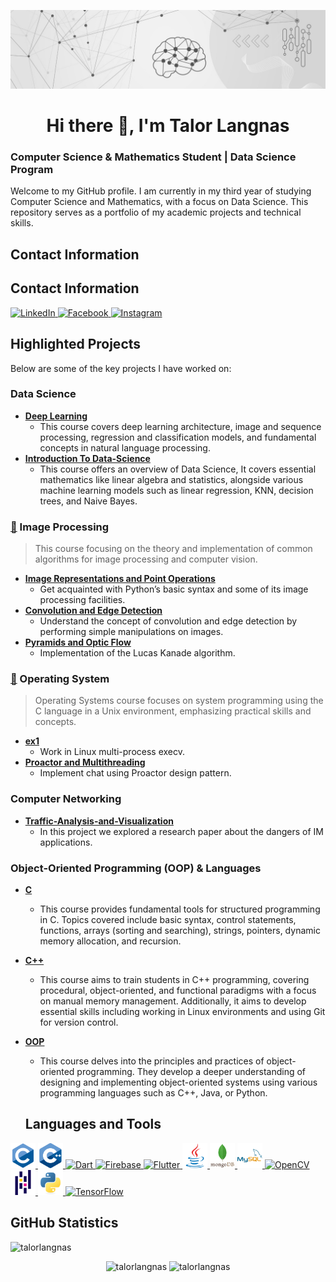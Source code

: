 ![banner](https://raw.githubusercontent.com/TalorLangnas/TalorLangnas/main/src/data.png)
<h1 align="center">Hi there 👋, I'm Talor Langnas</h1>

### Computer Science & Mathematics Student | Data Science Program

Welcome to my GitHub profile. I am currently in my third year of studying Computer Science and Mathematics, with a focus on Data Science. This repository serves as a portfolio of my academic projects and technical skills.

## Contact Information
<!-- <p align="left">
  <a href="https://www.linkedin.com/in/talor-langnas-374784288/" target="blank">
    <img src="https://raw.githubusercontent.com/rahuldkjain/github-profile-readme-generator/master/src/images/icons/Social/linked-in-alt.svg" alt="LinkedIn" height="30" width="40" />
  </a>
  <a href="https://www.facebook.com/talor.langnas" target="blank">
    <img src="https://raw.githubusercontent.com/rahuldkjain/github-profile-readme-generator/master/src/images/icons/Social/facebook.svg" alt="Facebook" height="30" width="40" />
  </a>
  <a href="https://instagram.com/talorlangnas" target="blank">
    <img src="https://raw.githubusercontent.com/rahuldkjain/github-profile-readme-generator/master/src/images/icons/Social/instagram.svg" alt="Instagram" height="30" width="40" />
  </a>
</p> -->
## Contact Information
<p align="left">
  <a href="https://www.linkedin.com/in/talor-langnas-374784288/" target="_blank">
    <img src="https://raw.githubusercontent.com/rahuldkjain/github-profile-readme-generator/master/src/images/icons/Social/linked-in-alt.svg" alt="LinkedIn" height="30" width="40" />
  </a>
  <a href="https://www.facebook.com/talor.langnas" target="_blank">
    <img src="https://raw.githubusercontent.com/rahuldkjain/github-profile-readme-generator/master/src/images/icons/Social/facebook.svg" alt="Facebook" height="30" width="40" />
  </a>
  <a href="https://instagram.com/talorlangnas" target="_blank">
    <img src="https://raw.githubusercontent.com/rahuldkjain/github-profile-readme-generator/master/src/images/icons/Social/instagram.svg" alt="Instagram" height="30" width="40" />
  </a>
</p>


## Highlighted Projects
Below are some of the key projects I have worked on:

### Data Science
- **[Deep Learning](https://github.com/TalorLangnas/facial-classification)**
  - This course covers deep learning architecture, image and sequence processing, regression and classification models, and fundamental concepts in natural language processing.
- **[Introduction To Data-Science](https://github.com/TalorLangnas/Introduction-To-Data-Science)**
  - This course offers an overview of Data Science, It covers essential mathematics like linear algebra and statistics, alongside various machine learning models such as linear regression, KNN, decision trees, and Naive Bayes.

### [🔗](https://github.com/TalorLangnas/Image-Processing/tree/main) Image Processing
> This course focusing on the theory and implementation of common algorithms for image processing and computer vision.

- **[Image Representations and Point Operations](https://github.com/TalorLangnas/Image-Processing/tree/main/Image%20Representations%20and%20Point%20Operations)**
   - Get acquainted with Python’s basic syntax and some of its image processing facilities.
- **[Convolution and Edge Detection](https://github.com/TalorLangnas/Image-Processing/tree/main/Ex2%20Convolution%20Edge%20Detection)**
   - Understand the concept of convolution and edge detection by performing simple manipulations on images.
- **[Pyramids and Optic Flow](https://github.com/TalorLangnas/Image-Processing/tree/main/Pyramids%20and%20Optic%20Flow)**
   - Implementation of the Lucas Kanade algorithm.

### [🔗](https://github.com/TalorLangnas/Operating_System/tree/main) Operating System
> Operating Systems course focuses on system programming using the C language in a Unix environment, emphasizing practical skills and concepts.

- **[ex1](https://github.com/TalorLangnas/Operating_System/tree/main/ex1)**
   - Work in Linux multi-process execv.
- **[Proactor and Multithreading](https://github.com/TalorLangnas/Operating_System/tree/main/proactor_multithreading)**
   - Implement chat using Proactor design pattern.

### Computer Networking
- **[Traffic-Analysis-and-Visualization](https://github.com/TalorLangnas/Traffic-Analysis-and-Visualization)**
   - In this project we explored a research paper about the dangers of IM applications.

### Object-Oriented Programming (OOP) & Languages

- **[C](https://github.com/TalorLangnas/C)**
  - This course provides fundamental tools for structured programming in C. Topics covered include basic syntax, control statements, functions, arrays (sorting and searching), strings, pointers, dynamic memory allocation, and recursion.
- **[C++](https://github.com/TalorLangnas/CPP)**
  - This course aims to train students in C++ programming, covering procedural, object-oriented, and functional paradigms with a focus on manual memory management. Additionally, it aims to develop essential skills including working in Linux environments and using Git for version control.
- **[OOP](https://github.com/TalorLangnas/Object_Oriented_Programming)**
  - This course delves into the principles and practices of object-oriented programming. They develop a deeper understanding of designing and implementing object-oriented systems using various programming languages such as C++, Java, or Python.

  ## Languages and Tools
<p align="left">
  <a href="https://www.cprogramming.com/" target="_blank" rel="noreferrer">
    <img src="https://raw.githubusercontent.com/devicons/devicon/master/icons/c/c-original.svg" alt="C" width="40" height="40"/>
  </a>
  <a href="https://www.w3schools.com/cpp/" target="_blank" rel="noreferrer">
    <img src="https://raw.githubusercontent.com/devicons/devicon/master/icons/cplusplus/cplusplus-original.svg" alt="C++" width="40" height="40"/>
  </a>
  <a href="https://dart.dev" target="_blank" rel="noreferrer">
    <img src="https://www.vectorlogo.zone/logos/dartlang/dartlang-icon.svg" alt="Dart" width="40" height="40"/>
  </a>
  <a href="https://firebase.google.com/" target="_blank" rel="noreferrer">
    <img src="https://www.vectorlogo.zone/logos/firebase/firebase-icon.svg" alt="Firebase" width="40" height="40"/>
  </a>
  <a href="https://flutter.dev" target="_blank" rel="noreferrer">
    <img src="https://www.vectorlogo.zone/logos/flutterio/flutterio-icon.svg" alt="Flutter" width="40" height="40"/>
  </a>
  <a href="https://www.java.com" target="_blank" rel="noreferrer">
    <img src="https://raw.githubusercontent.com/devicons/devicon/master/icons/java/java-original.svg" alt="Java" width="40" height="40"/>
  </a>
  <a href="https://www.mongodb.com/" target="_blank" rel="noreferrer">
    <img src="https://raw.githubusercontent.com/devicons/devicon/master/icons/mongodb/mongodb-original-wordmark.svg" alt="MongoDB" width="40" height="40"/>
  </a>
  <a href="https://www.mysql.com/" target="_blank" rel="noreferrer">
    <img src="https://raw.githubusercontent.com/devicons/devicon/master/icons/mysql/mysql-original-wordmark.svg" alt="MySQL" width="40" height="40"/>
  </a>
  <a href="https://opencv.org/" target="_blank" rel="noreferrer">
    <img src="https://www.vectorlogo.zone/logos/opencv/opencv-icon.svg" alt="OpenCV" width="40" height="40"/>
  </a>
  <a href="https://pandas.pydata.org/" target="_blank" rel="noreferrer">
    <img src="https://raw.githubusercontent.com/devicons/devicon/2ae2a900d2f041da66e950e4d48052658d850630/icons/pandas/pandas-original.svg" alt="Pandas" width="40" height="40"/>
  </a>
  <a href="https://www.python.org" target="_blank" rel="noreferrer">
    <img src="https://raw.githubusercontent.com/devicons/devicon/master/icons/python/python-original.svg" alt="Python" width="40" height="40"/>
  </a>
  <a href="https://www.tensorflow.org" target="_blank" rel="noreferrer">
    <img src="https://www.vectorlogo.zone/logos/tensorflow/tensorflow-icon.svg" alt="TensorFlow" width="40" height="40"/>
  </a>
</p>

## GitHub Statistics

<p align="left"> <img src="https://komarev.com/ghpvc/?username=talorlangnas&label=Profile%20views&color=0e75b6&style=flat" alt="talorlangnas" /> </p>

<div align="center">
 <img src="https://github-readme-stats.vercel.app/api/top-langs?username=talorlangnas&show_icons=true&locale=en" alt="talorlangnas" />
 <img src="https://github-readme-stats.vercel.app/api?username=talorlangnas&show_icons=true&locale=en" alt="talorlangnas" />
</div>



